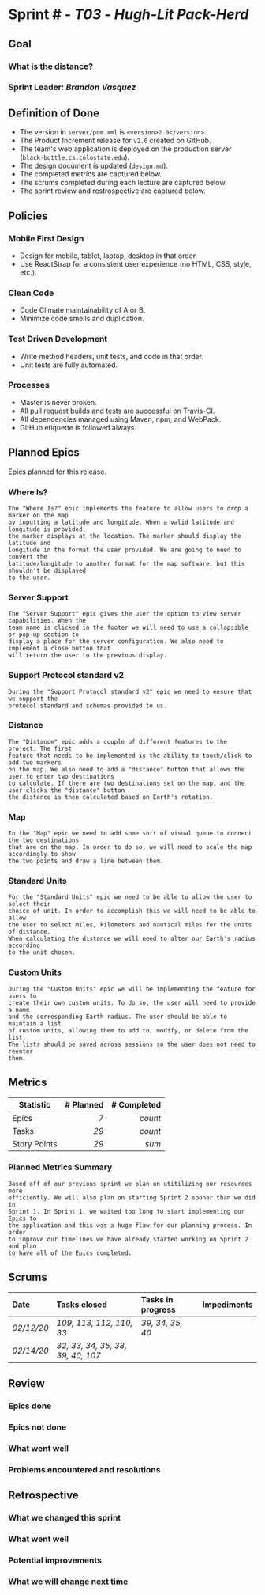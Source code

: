 # Sprint # - *T03* - *Hugh-Lit Pack-Herd*

## Goal

### What is the distance?
### Sprint Leader: *Brandon Vasquez*

## Definition of Done

* The version in `server/pom.xml` is `<version>2.0</version>`.
* The Product Increment release for `v2.0` created on GitHub.
* The team's web application is deployed on the production server (`black-bottle.cs.colostate.edu`).
* The design document is updated (`design.md`).
* The completed metrics are captured below.
* The scrums completed during each lecture are captured below.
* The sprint review and restrospective are captured below.


## Policies

### Mobile First Design
* Design for mobile, tablet, laptop, desktop in that order.
* Use ReactStrap for a consistent user experience (no HTML, CSS, style, etc.).

### Clean Code
* Code Climate maintainability of A or B.
* Minimize code smells and duplication.

### Test Driven Development
* Write method headers, unit tests, and code in that order.
* Unit tests are fully automated.

### Processes
* Master is never broken. 
* All pull request builds and tests are successful on Travis-CI.
* All dependencies managed using Maven, npm, and WebPack.
* GitHub etiquette is followed always.


## Planned Epics

Epics planned for this release.

### Where Is?
    The "Where Is?" epic implements the feature to allow users to drop a marker on the map
    by inputting a latitude and longitude. When a valid latitude and longitude is provided, 
    the marker displays at the location. The marker should display the latitude and
    longitude in the format the user provided. We are going to need to convert the
    latitude/longitude to another format for the map software, but this shouldn't be displayed
    to the user.
### Server Support
    The "Server Support" epic gives the user the option to view server capabilities. When the 
    team name is clicked in the footer we will need to use a collapsible or pop-up section to
    display a place for the server configuration. We also need to implement a close button that
    will return the user to the previous display.
### Support Protocol standard v2
    During the "Support Protocol standard v2" epic we need to ensure that we support the
    protocol standard and schemas provided to us.
### Distance
    The "Distance" epic adds a couple of different features to the project. The first
    feature that needs to be implemented is the ability to touch/click to add two markers
    on the map. We also need to add a "distance" button that allows the user to enter two destinations
    to calculate. If there are two destinations set on the map, and the user clicks the "distance" button
    the distance is then calculated based on Earth's rotation.
### Map
    In the "Map" epic we need to add some sort of visual queue to connect the two destinations
    that are on the map. In order to do so, we will need to scale the map accordingly to show
    the two points and draw a line between them.
### Standard Units
    For the "Standard Units" epic we need to be able to allow the user to select their
    choice of unit. In order to accomplish this we will need to be able to allow
    the user to select miles, kilometers and nautical miles for the units of distance.
    When calculating the distance we will need to alter our Earth's radius according
    to the unit chosen.
### Custom Units
    During the "Custom Units" epic we will be implementing the feature for users to
    create their own custom units. To do so, the user will need to provide a name 
    and the corresponding Earth radius. The user should be able to maintain a list
    of custom units, allowing them to add to, modify, or delete from the list.
    The lists should be saved across sessions so the user does not need to reenter
    them.

## Metrics

| Statistic | # Planned | # Completed |
| --- | ---: | ---: |
| Epics | *7* | *count* |
| Tasks |  *29*   | *count* | 
| Story Points |  *29*  | *sum* | 

### Planned Metrics Summary
    Based off of our previous sprint we plan on utitilizing our resources more
    efficiently. We will also plan on starting Sprint 2 sooner than we did in
    Sprint 1. In Sprint 1, we waited too long to start implementing our Epics to
    the application and this was a huge flaw for our planning process. In order
    to improve our timelines we have already started working on Sprint 2 and plan
    to have all of the Epics completed. 

## Scrums

| Date | Tasks closed  | Tasks in progress | Impediments |
| :--- | :--- | :--- | :--- |
| *02/12/20* | *109, 113, 112, 110, 33* | *39, 34, 35, 40* |  | 
| *02/14/20* | *32, 33, 34, 35, 38, 39, 40, 107* |  |  |

## Review

### Epics done  

### Epics not done 

### What went well

### Problems encountered and resolutions


## Retrospective

### What we changed this sprint

### What went well

### Potential improvements

### What we will change next time
